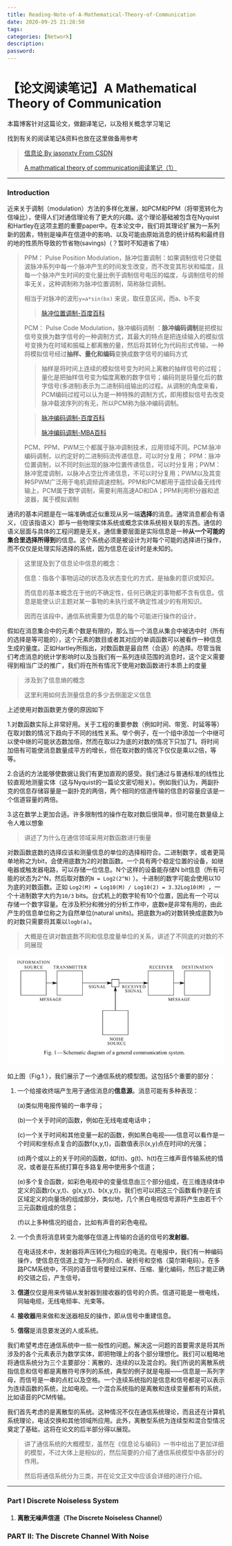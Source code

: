 ```yaml
---
title: Reading-Note-of-A-Mathematical-Theory-of-Communication
date: 2020-09-25 21:28:50
tags:
categories: [Network]
description:
password:
---
```






# 【论文阅读笔记】A Mathematical Theory of Communication





本篇博客针对这篇论文，做翻译笔记，以及相关概念学习笔记



找到有关的阅读笔记&资料也放在这里做备用参考

> [信息论 By jasonxty From CSDN](https://blog.csdn.net/xtydtc/category_6388781.html)
>
> [A mathmatical theory of communication阅读笔记（1）](https://blog.csdn.net/xtydtc/article/details/77645337)



------



### Introduction

近来关于调制（modulation）方法的多样化发展，如PCM和PPM（将带宽转化为信噪比），使得人们对通信理论有了更大的兴趣。这个理论基础被包含在Nyquist和Hartley在这项主题的重要paper中。在本论文中，我们将其理论扩展为一系列新的因素，特别是噪声在信道中的影响、以及可能由原始消息的统计结构和最终目的地的性质所导致的节省物(savings)（？暂时不知道省了啥）



> PPM： Pulse Position Modulation，脉冲位置调制：如果调制信号只使载波脉冲系列中每一个脉冲产生的时间发生改变，而不改变其形状和幅度，且每一个脉冲产生时间的变化量比例于调制信号电压的幅度，与调制信号的频率无关，这种调制称为脉冲位置调制，简称脉位调制。
>
> 相当于对脉冲的波形`y=a*sin(bx)` 来说，取任意区间，而a、b不变
>
> > [脉冲位置调制-百度百科](https://baike.baidu.com/item/%E8%84%89%E5%86%B2%E4%BD%8D%E7%BD%AE%E8%B0%83%E5%88%B6/5923661?fromtitle=ppm&fromid=22311665)
>
> PCM： Pulse Code Modulation，脉冲编码调制 ：**脉冲编码调制**是把模拟信号变换为数字信号的一种调制方式，其最大的特点是把连续输入的模拟信号变换为在时域和振幅上都离散的量，然后将其转化为代码形式传输，一种将模拟信号经过**抽样、量化和编码**变换成数字信号的编码方式
>
> > 抽样是将时间上连续的模拟信号变为时间上离散的抽样信号的过程；量化是把抽样信号变为幅度离散的数字信号；编码则是将量化后的数字信号(多进制)表示为二进制码组输出的过程。从调制的角度来看，PCM编码过程可以认为是一种特殊的调制方式，即用模拟信号去改变脉冲载波序列的有无，所以PCM称为脉冲编码调制。
>
> 
>
> > [脉冲编码调制-百度百科](https://baike.baidu.com/item/PCM/1568054?fr=aladdin)
> >
> > [脉冲编码调制-MBA百科](https://wiki.mbalib.com/wiki/%E8%84%89%E5%86%B2%E7%BC%96%E7%A0%81%E8%B0%83%E5%88%B6)
>
> PCM、PPM、PWM三个都属于脉冲调制技术，应用领域不同。PCM:脉冲编码调制，以约定好的二进制码流传递信息，可以时分复用； PPM：脉冲位置调制，以不同时刻出现的脉冲位置传递信息，可以时分复用；PWM：脉冲宽度调制，以脉冲占空比传递信息，不可以时分复用；PWM以及其变种SPWM广泛用于电机调频调速控制。PPM和PCM都用于遥控设备无线传输上，PCM属于数字调制，需要利用高速AD和DA；PPM利用积分器和滤波器，属于模拟调制



通讯的基本问题是在一端准确或近似重现从另一端**选择**的消息。通常消息都会有语义，（应该指语义）即与一些物理实体系统或概念实体系统相关联的东西。通信的语义层面与具体的工程问题是无关。通信重要层面是实际信息是一种**从一个可能的集合里选择所得到**的信息。这个系统必须是被设计为对每个可能的选择进行操作，而不仅仅是处理实际选择的系统，因为信息在设计时是未知的。



> 这里提及到了信息论中信息的概念：
>
> 信息：指各个事物运动的状态及状态变化的方式，是抽象的意识或知识。
>
> 而信息的基本概念在于他的不确定性，任何已确定的事物都不含有信息。信息是能使认识主题对某一事物的未执行或不确定性减少的有用知识。
>
> 因而在该段中，通信系统需要为信息的每个可能进行操作的设计，



假如在消息集合中的元素个数是有限的，那么当一个消息从集合中被选中时（所有的选择是等可能的），这个元素的数目或者其对应的单调函数可以被看作一种信息生成的量度。正如Hartley所指出，对数函数是最自然（合适）的选择。尽管当我们考虑消息的统计学影响时以及当我们有一系列连续范围的消息时，这个定义需要得到相当广泛的推广，我们将在所有情况下使用对数函数进行本质上的度量

> 涉及到了信息熵的概念
>
> 这里利用如何去测量信息的多少去侧面定义信息



上述使用对数函数更方便的原因如下

1.对数函数实际上非常好用。关于工程的重要参数（例如时间、带宽、时延等等）在取对数的情况下趋向于不同的线性关系。举个例子，在一个组中添加一个中继可以使中继的可能状态数加倍，然而在取以2为底的对数的情况下只加了1。将时间加倍有可能使消息数量成平方的增长，但在取对数的情况下仅仅是乘以2倍，等等。

2.合适的方法能够使数据让我们有更加直观的感受。我们通过与普通标准的线性比较直观地测量实体（这与Nyquist的一篇论文密切相关）。例如我们认为，两副扑克的信息存储容量是一副扑克的两倍，两个相同的信道传输的信息的容量应该是一个信道容量的两倍。

3.这在数学上更加合适。许多限制性的操作在取对数后很简单，但可能在数量级上令人难以想象

> 讲述了为什么在通信领域采用对数函数进行衡量



对数函数底数的选择应该和测量信息的单位的选择相符合。二进制数字，或者更简单地称之为bit，会使用底数为2的对数函数。一个具有两个稳定位置的设备，如继电器或触发器电路，可以存储一位信息。N个这样的设备能存储N bit信息（所有可能的状态为2^N，然后取对数的`N = Log2(2^N)` ）。十进制的数字可能会使用以10为底的对数函数。正如 `Log2(M) = Log10(M) / Log10(2) = 3.32Log10(M) `，一个十进制数字大约为`10/3` bits。台式机上的数字轮有10个位置，因此有一个可以存储一个数字容量。在涉及积分和微分的分析工作中，底数e是非常有用的，由此产生的信息单位称之为自然单位(natural units)。把底数为a的对数转换成底数为b的对数只需要将其乘以`logb(a)`。

> 大概是在讲对数底数不同和信息度量单位的关系，讲述了不同底的对数的不同展现



![](Reading-Note-of-A-Mathematical-Theory-of-Communication/A_General_Communication_System.png)

如上图（Fig.1 ），我们展示了一个通信系统的模型图。这包括5个重要的部分：

1. 一个给接收终端产生用于通信消息的**信息源**。消息可能有多种表现：

   (a)类似用电报传输的一串字母；

   (b)一个关于时间的函数，例如在无线电或电话中；

   (c)一个关于时间和其他变量一起的函数，例如黑白电视——信息可以看作是一个时间和坐标点复合的函数f(x,y,t)，函数值表示(x,y)点在时间t的光强；

   (d)两个或以上的关于时间的函数，如f(t)、g(t)、h(t)在三维声音传输系统的情况，或者是在系统打算在多路复用中使用多个信道；

   (e)多个复合函数，如彩色电视中的变量信息由三个部分组成，在三维连续体中定义的函数r(x,y,t)、g(x,y,t)、b(x,y,t)，我们也可以把这三个函数看作是在该区域定义的向量场的组成部分，类似地，几个黑白电视信号源将产生由若干个三元函数组成的信息；

   (f)以上多种情况的组合，比如有声音的彩色电视。

2. 一个负责将消息转变为能够在信道上传输的合适的信号的**发射器**。

   在电话技术中，发射器将声压转化为相应的电流。在电报中，我们有一种编码操作，使信息在信道上变为一系列的点、破折号和空格（莫尔斯电码）。在多路PCM系统中，不同的语音信号要经过采样、压缩、量化编码，然后才能正确的交错之后，产生信号。

3. **信道**仅仅是用来传输从发射器到接收器的信号的介质。信道可能是一根电线，同轴电缆，无线电频率、光束等。

4. **接收器**用来做和发送器相反的操作，即从信号中重建信息。

5. **信宿**是消息要发送的人或系统。



我们希望考虑在通信系统中一些一般性的问题。解决这一问题的首要需求是将其所涉及的各个元素表示为数学实体，即把物理上的各个部分理想化。我们可以粗略地将通信系统分为三个主要部分：离散的、连续的以及混合的。我们所说的离散系统指信息和信号都是离散符号序列的系统，典型的例子就是电报——信息是一系列字母，而信号是一串的点杠以及空格。一个连续系统指的是信息和信号都是可以表示为连续函数的系统，比如电视。一个混合系统指的是离散和连续变量都有的系统，比如语音的PCM传输。

我们首先考虑的是离散型的系统。这种情况不仅在通信系统理论，而且还在计算机系统理论，电话交换和其他领域所应用。此外，离散型系统为连续型和混合型情况奠定了基础，这将在论文的后半部分得以展现。



> 讲了通信系统的大概模型，虽然在《信息论与编码》一书中给出了更加详细的模型，不过大体上是相似的，然后简要的介绍了通信系统模型中各部分的作用。
>
> 然后将通信系统分为三类，并在论文正文中应该会详细的进行介绍。





------



### Part Ⅰ Discrete Noiseless System



1. #### 离散无噪声信道（The Discrete Noiseless Channel）









### PART Ⅱ: The Discrete Channel With Noise





